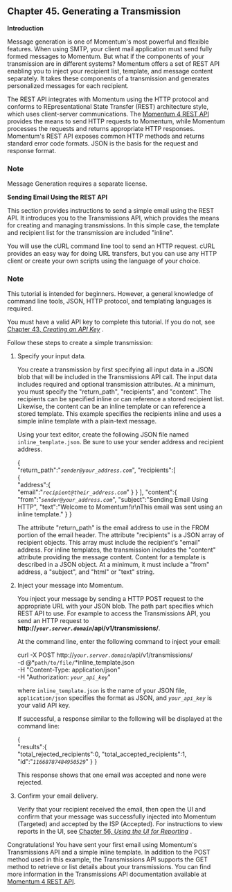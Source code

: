## Chapter 45. Generating a Transmission

**Introduction**

Message generation is one of Momentum's most powerful and flexible features. When using SMTP, your client mail application must send fully formed messages to Momentum. But what if the components of your transmission are in different systems? Momentum offers a set of REST API enabling you to inject your recipient list, template, and message content separately. It takes these components of a transmission and generates personalized messages for each recipient.

The REST API integrates with Momentum using the HTTP protocol and conforms to REpresentational State Transfer (REST) architecture style, which uses client-server communications. The [Momentum 4 REST API](https://support.messagesystems.com/docs/web-rest/v1_index.html) provides the means to send HTTP requests to Momentum, while Momentum processes the requests and returns appropriate HTTP responses. Momentum's REST API exposes common HTTP methods and returns standard error code formats. JSON is the basis for the request and response format.

### Note

Message Generation requires a separate license.

**Sending Email Using the REST API** 

This section provides instructions to send a simple email using the REST API. It introduces you to the Transmissions API, which provides the means for creating and managing transmissions. In this simple case, the template and recipient list for the transmission are included "inline".

You will use the cURL command line tool to send an HTTP request. cURL provides an easy way for doing URL transfers, but you can use any HTTP client or create your own scripts using the language of your choice.

### Note

This tutorial is intended for beginners. However, a general knowledge of command line tools, JSON, HTTP protocol, and templating languages is required.

You must have a valid API key to complete this tutorial. If you do not, see [Chapter 43, *Creating an API Key*](create_apikey.php "Chapter 43. Creating an API Key") .

Follow these steps to create a simple transmission:

1.  Specify your input data.

    You create a transmission by first specifying all input data in a JSON blob that will be included in the Transmissions API call. The input data includes required and optional transmission attributes. At a minimum, you must specify the "return_path", "recipients", and "content". The recipients can be specified inline or can reference a stored recipient list. Likewise, the content can be an inline template or can reference a stored template. This example specifies the recipients inline and uses a simple inline template with a plain-text message.

    Using your text editor, create the following JSON file named `inline_template.json`. Be sure to use your sender address and recipient address.

    {  
       "return_path":"*`sender@your_address.com`*",
       "recipients":[  
          {  
             "address":{  
                "email":"*`recipient@their_address.com`*"
             }
          }
       ],
       "content":{  
          "from":"*`sender@your_address.com`*",
          "subject":"Sending Email Using HTTP",
          "text":"Welcome to Momentum!\r\nThis email was sent using an inline template."
       }
    }

    The attribute "return_path" is the email address to use in the FROM portion of the email header. The attribute "recipients" is a JSON array of recipient objects. This array must include the recipient's "email" address. For inline templates, the transmission includes the "content" attribute providing the message content. Content for a template is described in a JSON object. At a minimum, it must include a "from" address, a "subject", and "html" or "text" string.

2.  Inject your message into Momentum.

    You inject your message by sending a HTTP POST request to the appropriate URL with your JSON blob. The path part specifies which REST API to use. For example to access the Transmissions API, you send an HTTP request to **http://*`your.server.domain`*/api/v1/transmissions/**.

    At the command line, enter the following command to inject your email:

    curl -X POST http://*`your.server.domain`*/api/v1/transmissions/ \
    -d @*`path/to/file/`*inline_template.json \
    -H "Content-Type: application/json" \
    -H "Authorization: *`your_api_key`*"

    where `inline_template.json` is the name of your JSON file, `application/json` specifies the format as JSON, and *`your_api_key`* is your valid API key.

    If successful, a response similar to the following will be displayed at the command line:

    {  
       "results":{  
          "total_rejected_recipients":0,
          "total_accepted_recipients":1,
          "id":"*`11668787484950529`*"
       }
    }

    This response shows that one email was accepted and none were rejected.

3.  Confirm your email delivery.

    Verify that your recipient received the email, then open the UI and confirm that your message was successfully injected into Momentum (Targeted) and accepted by the ISP (Accepted). For instructions to view reports in the UI, see [Chapter 56, *Using the UI for Reporting*](reporting_ui.php "Chapter 56. Using the UI for Reporting") .

Congratulations! You have sent your first email using Momentum's Transmissions API and a simple inline template. In addition to the POST method used in this example, the Transmissions API supports the GET method to retrieve or list details about your transmissions. You can find more information in the Transmissions API documentation available at [Momentum 4 REST API](https://support.messagesystems.com/docs/web-rest/v1_index.html).
